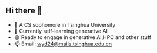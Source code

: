 ## Hi there 👋
- 🔭 A CS sophomore in Tsinghua University
- 🌱 Currently self-learning generative AI
- 😄 Ready to engage in generative AI,HPC and other stuff
- 📫 Email: wyd24@mails.tsinghua.edu.cn

<!--
**Just-lose-it/Just-lose-it** is a ✨ _special_ ✨ repository because its `README.md` (this file) appears on your GitHub profile.

Here are some ideas to get you started:

- 🔭 I’m currently working on ...
- 🌱 I’m currently learning ...
- 👯 I’m looking to collaborate on ...
- 🤔 I’m looking for help with ...
- 💬 Ask me about ...
- 📫 How to reach me: ...
- 😄 Pronouns: ...
- ⚡ Fun fact: ...
-->
